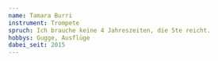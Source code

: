 ```yaml
---
name: Tamara Burri
instrument: Trompete
spruch: Ich brauche keine 4 Jahreszeiten, die 5te reicht.
hobbys: Gugge, Ausflüge
dabei_seit: 2015
---
```


